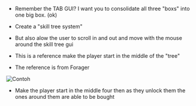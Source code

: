 - Remember the TAB GUI? I want you to consolidate all three "boxs" into one big box. (ok)

- Create a "skill tree system" 

- But also alow the user to scroll in and out and move with the mouse around the skill tree gui

- This is a reference make the player start in the middle of the  "tree"

- The reference is from Forager

![Contoh](https://media.discordapp.net/attachments/1174855464287215710/1239737715671695430/zzprrf4k4lr71.jpg?ex=66440338&is=6642b1b8&hm=ece2c926bdd86093bc2e3380b6ee49193f581d501a33f2be5d59fa0bf2c33bd7&=&format=webp)

- Make the player start in the middle four then as they unlock them the ones around them are able to be bought
